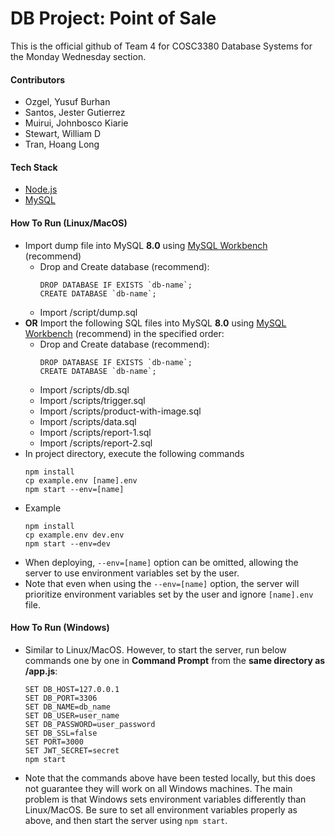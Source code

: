 # DB Project: Point of Sale

This is the official github of Team 4 for COSC3380 Database Systems for the Monday Wednesday section.

#### Contributors
- Ozgel, Yusuf Burhan
- Santos, Jester Gutierrez
- Muirui, Johnbosco Kiarie
- Stewart, William D
- Tran, Hoang Long
#### Tech Stack
- [Node.js](https://nodejs.org/en)
- [MySQL](https://www.mysql.com/)
#### How To Run (Linux/MacOS)
- Import dump file into MySQL **8.0** using [MySQL Workbench](https://www.mysql.com/products/workbench/) (recommend)
    - Drop and Create database (recommend):
        ```
        DROP DATABASE IF EXISTS `db-name`;
        CREATE DATABASE `db-name`;
        ```
    - Import /script/dump.sql
- **OR** Import the following SQL files into MySQL **8.0** using [MySQL Workbench](https://www.mysql.com/products/workbench/) (recommend) in the specified order:
    - Drop and Create database (recommend):
        ```
        DROP DATABASE IF EXISTS `db-name`;
        CREATE DATABASE `db-name`;
        ```
    - Import /scripts/db.sql
    - Import /scripts/trigger.sql
    - Import /scripts/product-with-image.sql
    - Import /scripts/data.sql
    - Import /scripts/report-1.sql
    - Import /scripts/report-2.sql
- In project directory, execute the following commands
    ```
    npm install
    cp example.env [name].env
    npm start --env=[name]
    ```
- Example
    ```
    npm install
    cp example.env dev.env
    npm start --env=dev
    ```
- When deploying, ```--env=[name]``` option can be omitted, allowing the server to use environment variables set by the user.
- Note that even when using the ```--env=[name]``` option, the server will prioritize environment variables set by the user and ignore ```[name].env``` file.
#### How To Run (Windows)
- Similar to Linux/MacOS. However, to start the server, run below commands one by one in **Command Prompt** from the **same directory as /app.js**:
    ```
    SET DB_HOST=127.0.0.1
    SET DB_PORT=3306
    SET DB_NAME=db_name
    SET DB_USER=user_name
    SET DB_PASSWORD=user_password
    SET DB_SSL=false
    SET PORT=3000
    SET JWT_SECRET=secret
    npm start
    ```
- Note that the commands above have been tested locally, but this does not guarantee they will work on all Windows machines. The main problem is that Windows sets environment variables differently than Linux/MacOS. Be sure to set all environment variables properly as above, and then start the server using `npm start`.
